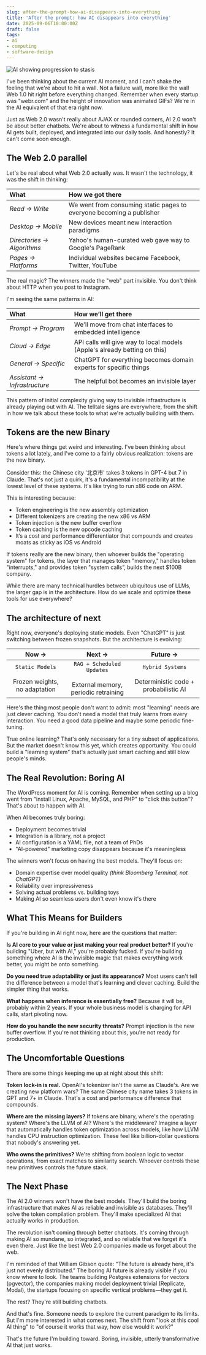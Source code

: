 ```yaml
---
slug: after-the-prompt-how-ai-disappears-into-everything
title: 'After the prompt: how AI disappears into everything'
date: 2025-09-06T10:00:00Z
draft: false
tags:
- ai
- computing
- software-design
---
```


<img src="https://images.warpedvisions.org/2025/10/progression-of-tech-things-combining.jpg" alt="AI showing progression to stasis" />

I've been thinking about the current AI moment, and I can't shake the feeling that we're about to hit a wall. Not a failure wall, more like the wall Web 1.0 hit right before everything changed. Remember when every startup was "webr.com" and the height of innovation was animated GIFs? We're in the AI equivalent of that era right now.

Just as Web 2.0 wasn't really about AJAX or rounded corners, AI 2.0 won't be about better chatbots. We're about to witness a fundamental shift in how AI gets built, deployed, and integrated into our daily tools. And honestly? It can't come soon enough.

## The Web 2.0 parallel

Let's be real about what Web 2.0 actually was. It wasn't the technology, it was the shift in thinking:

| What | How we got there | 
| :------- | :------ | 
| *Read → Write*             | We went from consuming static pages to everyone becoming a publisher  | 
| *Desktop → Mobile*         | New devices meant new interaction paradigms |
| *Directories → Algorithms* | Yahoo's human-curated web gave way to Google's PageRank |
| *Pages → Platforms*      | Individual websites became Facebook, Twitter, YouTube |

The real magic? The winners made the "web" part invisible. You don't think about HTTP when you post to Instagram.

I'm seeing the same patterns in AI:

| What  | How we’ll get there | 
| :------- | :------ | 
| *Prompt → Program* | We'll move from chat interfaces to embedded  intelligence |
| *Cloud → Edge* | API calls will give way to local models (Apple's already betting on this) |
| *General → Specific* | ChatGPT for everything becomes domain experts for specific things |
| *Assistant → Infrastructure* | The helpful bot becomes an invisible layer |

This pattern of initial complexity giving way to invisible infrastructure is already playing out with AI. The telltale signs are everywhere, from the shift in how we talk about these tools to what we're actually building with them. 

## Tokens are the new Binary

Here's where things get weird and interesting. I've been thinking about tokens a lot lately, and I've come to a fairly obvious realization: tokens are the new binary.

Consider this: the Chinese city '北京市' takes 3 tokens in GPT-4 but 7 in Claude. That's not just a quirk, it's a fundamental incompatibility at the lowest level of these systems. It's like trying to run x86 code on ARM.

This is interesting because:

- Token engineering is the new assembly optimization
- Different tokenizers are creating the new x86 vs ARM
- Token injection is the new buffer overflow
- Token caching is the new opcode caching 
- It’s a cost and performance differentiator that compounds and creates moats as sticky as iOS vs Android

If tokens really are the new binary, then whoever builds the "operating system" for tokens, the layer that manages token "memory," handles token "interrupts," and provides token "system calls”, builds the next $100B company.

While there are many technical hurdles between ubiquitous use of LLMs, the larger gap is in the architecture. How do we scale and optimize these tools for use everywhere? 

## The architecture of next

Right now, everyone's deploying static models. Even "ChatGPT" is just switching between frozen snapshots. But the architecture is evolving:

| Now → | Next → | Future → |
| :-----: | :-----: | :-----: |
| `Static Models` <br/> <br/> Frozen weights, no adaptation | `RAG + Scheduled Updates` <br/> <br/> External memory, periodic retraining | `Hybrid Systems`  <br/> <br/>  Deterministic code + probabilistic AI |

Here's the thing most people don't want to admit: most "learning" needs are just clever caching. You don't need a model that truly learns from every interaction. You need a good data pipeline and maybe some periodic fine-tuning. 

True online learning? That's only necessary for a tiny subset of applications. But the market doesn't know this yet, which creates opportunity. You could build a "learning system" that's actually just smart caching and still blow people's minds.

## The Real Revolution: Boring AI

The WordPress moment for AI is coming. Remember when setting up a blog went from "install Linux, Apache, MySQL, and PHP" to "click this button"? That's about to happen with AI.

When AI becomes truly boring:

- Deployment becomes trivial
- Integration is a library, not a project
- AI configuration is a YAML file, not a team of PhDs
- "AI-powered" marketing copy disappears because it's meaningless

The winners won't focus on having the best models. They'll focus on:

- Domain expertise over model quality *(think Bloomberg Terminal, not ChatGPT)*
- Reliability over impressiveness 
- Solving actual problems vs. building toys
- Making AI so seamless users don't even know it's there

## What This Means for Builders

If you're building in AI right now, here are the questions that matter:

**Is AI core to your value or just making your real product better?** If you're building "Uber, but with AI," you're probably fucked. If you're building something where AI is the invisible magic that makes everything work better, you might be onto something.

**Do you need true adaptability or just its appearance?** Most users can't tell the difference between a model that's learning and clever caching. Build the simpler thing that works.

**What happens when inference is essentially free?** Because it will be, probably within 2 years. If your whole business model is charging for API calls, start pivoting now.

**How do you handle the new security threats?** Prompt injection is the new buffer overflow. If you're not thinking about this, you're not ready for production.

## The Uncomfortable Questions

There are some things keeping me up at night about this shift:

**Token lock-in is real.** OpenAI's tokenizer isn't the same as Claude's. Are we creating new platform wars? The same Chinese city name takes 3 tokens in GPT and 7+ in Claude. That's a cost and performance difference that compounds.

**Where are the missing layers?** If tokens are binary, where's the operating system? Where's the LLVM of AI? Where's the middleware? Imagine a layer that automatically handles token optimization across models, like how LLVM handles CPU instruction optimization. These feel like billion-dollar questions that nobody's answering yet.

**Who owns the primitives?** We're shifting from boolean logic to vector operations, from exact matches to similarity search. Whoever controls these new primitives controls the future stack.

## The Next Phase

The AI 2.0 winners won't have the best models. They'll build the boring infrastructure that makes AI as reliable and invisible as databases. They'll solve the token compilation problem. They'll make specialized AI that actually works in production.

The revolution isn't coming through better chatbots. It's coming through making AI so mundane, so integrated, and so reliable that we forget it's even there. Just like the best Web 2.0 companies made us forget about the web.

I'm reminded of that William Gibson quote: "The future is already here, it's just not evenly distributed." The boring AI future is already visible if you know where to look. The teams building Postgres extensions for vectors (pgvector), the companies making model deployment trivial (Replicate, Modal), the startups focusing on specific vertical problems—they get it.

The rest? They're still building chatbots.

And that's fine. Someone needs to explore the current paradigm to its limits. But I'm more interested in what comes next. The shift from "look at this cool AI thing" to "of course it works that way, how else would it work?"

That's the future I'm building toward. Boring, invisible, utterly transformative AI that just works.